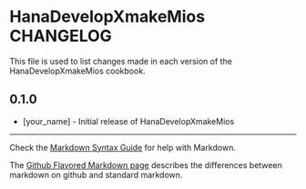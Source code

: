 HanaDevelopXmakeMios CHANGELOG
==============================

This file is used to list changes made in each version of the HanaDevelopXmakeMios cookbook.

0.1.0
-----
- [your_name] - Initial release of HanaDevelopXmakeMios

- - -
Check the [Markdown Syntax Guide](http://daringfireball.net/projects/markdown/syntax) for help with Markdown.

The [Github Flavored Markdown page](http://github.github.com/github-flavored-markdown/) describes the differences between markdown on github and standard markdown.
